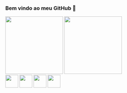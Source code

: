 ### Bem vindo ao meu GitHub 👋

<div>
  <img height="180em" src="https://github-readme-stats.vercel.app/api?username=rangelkohei&show_icons=true&theme=dark"/>
  <img height="180em" src="https://github-readme-stats.vercel.app/api/top-langs/?username=anuraghazra&layout=compact&theme=dark"/>
</div>

<div>
    <img align="center" height="40px" src="https://cdn.jsdelivr.net/gh/devicons/devicon/icons/html5/html5-original-wordmark.svg"/>
    <img align="center" height="40px" src="https://cdn.jsdelivr.net/gh/devicons/devicon/icons/bootstrap/bootstrap-original.svg"/>
    <img align="center" height="40px" src="https://cdn.jsdelivr.net/gh/devicons/devicon/icons/javascript/javascript-original.svg"/>
    <img align="center" height="40px" src="https://cdn.jsdelivr.net/gh/devicons/devicon/icons/linux/linux-original.svg"/>
  
</div>
